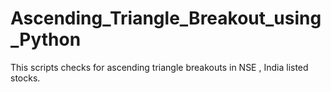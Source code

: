 # Ascending_Triangle_Breakout_using_Python
This scripts checks for ascending triangle breakouts in NSE , India listed stocks. 
